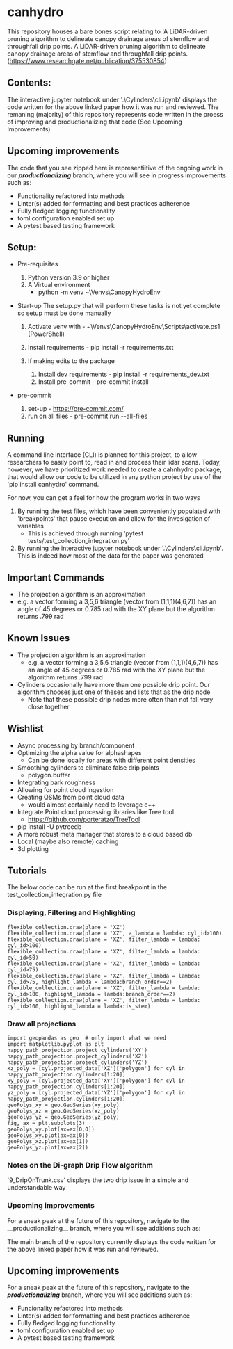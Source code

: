 
# canhydro 
This repository houses a bare bones script relating to 'A LiDAR-driven pruning algorithm to delineate canopy drainage areas of stemflow and throughfall drip points.
A LiDAR-driven pruning algorithm to delineate canopy drainage areas of stemflow and throughfall drip points.
(https://www.researchgate.net/publication/375530854)

## Contents:

The interactive jupyter notebook under '.\Cylinders\cli.ipynb' displays the code written for the above linked paper how it was run and reviewed. The remaning (majority) of this repository represents code written in the proess of improving and productionalizing that code (See Upcoming Improvements)

## Upcoming improvements

The code that you see zipped here is representiitive of the ongoing work in our ***productionalizing*** branch, where you will see in progress improvements such as:

+ Functionality refactored into methods
+ Linter(s) added for formatting and best practices adherence
+ Fully fledged logging functionality
+ toml configuration enabled set up
+ A pytest based testing framework

## Setup:

- Pre-requisites

  1. Python version 3.9 or higher
  2. A Virtual environment
     - python -m venv ~\Venvs\CanopyHydroEnv
- Start-up
  The setup.py that will perform these tasks is not yet complete so setup must be done manually

  1. Activate venv with -  ~\Venvs\CanopyHydroEnv\Scripts\activate.ps1 (PowerShell)
  2. Install requirements - pip install -r requirements.txt
  3. If making edits to the package

     1. Install dev requirements - pip install -r requirements_dev.txt
     2. Install pre-commit - pre-commit install
- pre-commit

  1. set-up - https://pre-commit.com/
  2. run on all files - pre-commit run --all-files

## Running

  A command line interface (CLI) is planned for this project, to allow researchers to easily point to, read in and process their lidar scans. Today, however, we have prioritized work needed to create a cahnhydro package, that would allow our code to be utilized in any python project by use of the 'pip install canhydro' command.

  For now, you can get a feel for how the program works in two ways

1. By running the test files, which have been conveniently populated with 'breakpoints' that pause execution and allow for the invesigation of variables
   - This is achieved through running 'pytest tests/test_collection_integration.py'
2. By running the interactive jupyter notebook under '.\Cylinders\cli.ipynb'. This is indeed how most of the data for the paper was generated

## Important Commands

- The projection algorithm is an approximation
- e.g. a vector forming a 3,5,6 triangle (vector from (1,1,1)(4,6,7)) has an angle of 45 degrees or 0.785 rad with the XY plane but the algorithm returns .799 rad

## Known Issues

- The projection algorithm is an approximation
  - e.g. a vector forming a 3,5,6 triangle (vector from (1,1,1)(4,6,7)) has an angle of 45 degrees or 0.785 rad with the XY plane but the algorithm returns .799 rad
- Cylinders occasionally have more than one possible drip point. Our algorithm chooses just one of theses and lists that as the drip node
  - Note that these possible drip nodes more often than not fall very close together

## Wishlist

- Async processing by branch/component
- Optimizing the alpha value for alphashapes
  - Can be done locally for areas with different point densities
- Smoothing cylinders to eliminate false drip points
  - polygon.buffer
- Integrating bark roughness
- Allowing for point cloud ingestion
- Creating QSMs from point cloud data
  - would almost certainly need to leverage c++
- Integrate Point cloud processing libraries like Tree tool
  - https://github.com/porteratzo/TreeTool
- pip install -U pytreedb
- A more robust meta manager that stores to a cloud based db
- Local (maybe also remote) caching
- 3d plotting

## Tutorials

  The below code can be run at the first breakpoint in the test_collection_integration.py file

### Displaying, Filtering and Highlighting

    flexible_collection.draw(plane = 'XZ')
    flexible_collection.draw(plane = 'XZ', a_lambda = lambda: cyl_id>100)
    flexible_collection.draw(plane = 'XZ', filter_lambda = lambda: cyl_id>100)
    flexible_collection.draw(plane = 'XZ', filter_lambda = lambda: cyl_id>50)
    flexible_collection.draw(plane = 'XZ', filter_lambda = lambda: cyl_id>75)
    flexible_collection.draw(plane = 'XZ', filter_lambda = lambda: cyl_id>75, highlight_lambda = lambda:branch_order==2)
    flexible_collection.draw(plane = 'XZ', filter_lambda = lambda: cyl_id>100, highlight_lambda = lambda:branch_order==2)
    flexible_collection.draw(plane = 'XZ', filter_lambda = lambda: cyl_id>100, highlight_lambda = lambda:is_stem)

### Draw all projections

    import geopandas as geo  # only import what we need
    import matplotlib.pyplot as plt
    happy_path_projection.project_cylinders('XY')
    happy_path_projection.project_cylinders('XZ')
    happy_path_projection.project_cylinders('YZ')
    xz_poly = [cyl.projected_data['XZ']['polygon'] for cyl in happy_path_projection.cylinders[1:20]]
    xy_poly = [cyl.projected_data['XY']['polygon'] for cyl in happy_path_projection.cylinders[1:20]]
    yz_poly = [cyl.projected_data['YZ']['polygon'] for cyl in happy_path_projection.cylinders[1:20]]
    geoPolys_xy = geo.GeoSeries(xy_poly)
    geoPolys_xz = geo.GeoSeries(xz_poly)
    geoPolys_yz = geo.GeoSeries(yz_poly)
    fig, ax = plt.subplots(3)
    geoPolys_xy.plot(ax=ax[0,0])
    geoPolys_xy.plot(ax=ax[0])
    geoPolys_xz.plot(ax=ax[1])
    geoPolys_yz.plot(ax=ax[2])

### Notes on the Di-graph Drip Flow algorithm

  '9_DripOnTrunk.csv' displays the two drip issue in a simple and understandable way
<h3>Upcoming improvements</h3>
For a sneak peak at the future of this repository, navigate to the __productionalizing__ branch, where you will see additions such as:

The main branch of the repository currently displays the code written for the above linked paper how it was run and reviewed.

## Upcoming improvements
For a sneak peak at the future of this repository, navigate to the ***productionalizing*** branch, where you will see additions such as:

  + Funcionality refactored into methods
  + Linter(s) added for formatting and best practices adherence 
  + Fully fledged logging functionality
  + toml configuration enabled set up
  + A pytest based testing framework
